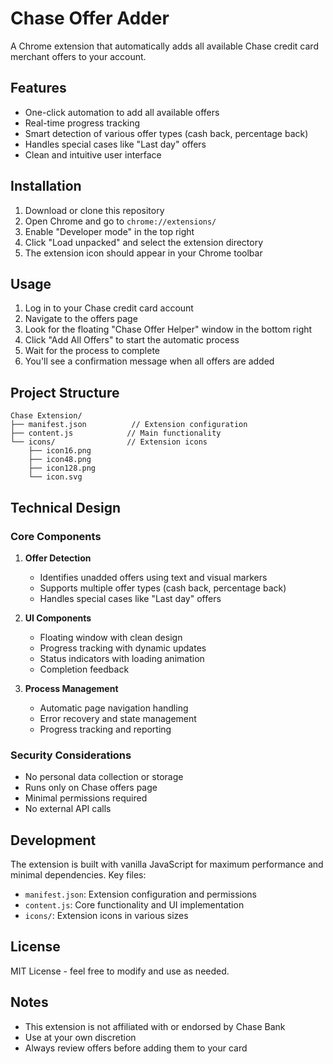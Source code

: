 # Chase Offer Adder

A Chrome extension that automatically adds all available Chase credit card merchant offers to your account.

## Features

- One-click automation to add all available offers
- Real-time progress tracking
- Smart detection of various offer types (cash back, percentage back)
- Handles special cases like "Last day" offers
- Clean and intuitive user interface

## Installation

1. Download or clone this repository
2. Open Chrome and go to `chrome://extensions/`
3. Enable "Developer mode" in the top right
4. Click "Load unpacked" and select the extension directory
5. The extension icon should appear in your Chrome toolbar

## Usage

1. Log in to your Chase credit card account
2. Navigate to the offers page
3. Look for the floating "Chase Offer Helper" window in the bottom right
4. Click "Add All Offers" to start the automatic process
5. Wait for the process to complete
6. You'll see a confirmation message when all offers are added

## Project Structure

```
Chase Extension/
├── manifest.json          // Extension configuration
├── content.js            // Main functionality
└── icons/                // Extension icons
    ├── icon16.png
    ├── icon48.png
    ├── icon128.png
    └── icon.svg
```

## Technical Design

### Core Components

1. **Offer Detection**
   - Identifies unadded offers using text and visual markers
   - Supports multiple offer types (cash back, percentage back)
   - Handles special cases like "Last day" offers

2. **UI Components**
   - Floating window with clean design
   - Progress tracking with dynamic updates
   - Status indicators with loading animation
   - Completion feedback

3. **Process Management**
   - Automatic page navigation handling
   - Error recovery and state management
   - Progress tracking and reporting

### Security Considerations

- No personal data collection or storage
- Runs only on Chase offers page
- Minimal permissions required
- No external API calls

## Development

The extension is built with vanilla JavaScript for maximum performance and minimal dependencies. Key files:

- `manifest.json`: Extension configuration and permissions
- `content.js`: Core functionality and UI implementation
- `icons/`: Extension icons in various sizes

## License

MIT License - feel free to modify and use as needed.

## Notes

- This extension is not affiliated with or endorsed by Chase Bank
- Use at your own discretion
- Always review offers before adding them to your card 